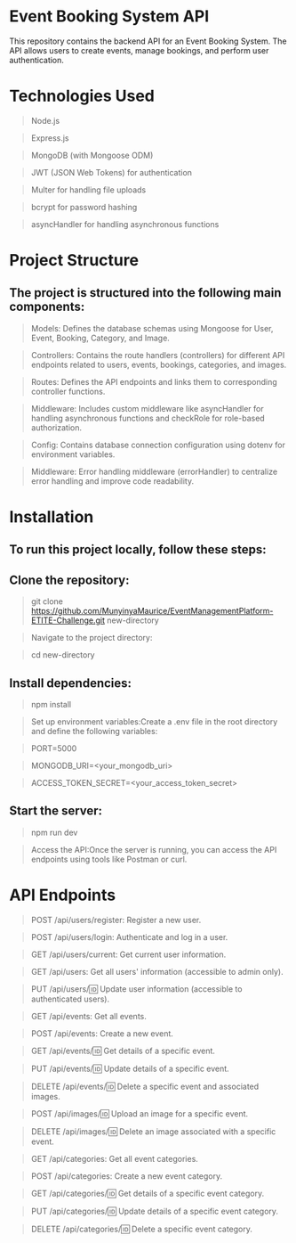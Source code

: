 # Event Booking System API
This repository contains the backend API for an Event Booking System. The API allows users to create events, manage bookings, and perform user authentication.

# Technologies Used
> Node.js

> Express.js

> MongoDB (with Mongoose ODM)

> JWT (JSON Web Tokens) for authentication

> Multer for handling file uploads

> bcrypt for password hashing

> asyncHandler for handling asynchronous functions

# Project Structure

## The project is structured into the following main components:

> Models: Defines the database schemas using Mongoose for User, Event, Booking, Category, and Image.

> Controllers: Contains the route handlers (controllers) for different API endpoints related to users, events, bookings, categories, and images.

> Routes: Defines the API endpoints and links them to corresponding controller functions.

> Middleware: Includes custom middleware like asyncHandler for handling asynchronous functions and checkRole for role-based authorization.

> Config: Contains database connection configuration using dotenv for environment variables.

> Middleware: Error handling middleware (errorHandler) to centralize error handling and improve code readability.

# Installation
## To run this project locally, follow these steps:

## Clone the repository:
> git clone https://github.com/MunyinyaMaurice/EventManagementPlatform-ETITE-Challenge.git new-directory

> Navigate to the project directory:

> cd new-directory
## Install dependencies:

> npm install

> Set up environment variables:Create a .env file in the root directory and define the following variables:

> PORT=5000

> MONGODB_URI=<your_mongodb_uri>

> ACCESS_TOKEN_SECRET=<your_access_token_secret>
## Start the server:

> npm run dev

> Access the API:Once the server is running, you can access the API endpoints using tools like Postman or curl.

# API Endpoints

> POST /api/users/register: Register a new user.

> POST /api/users/login: Authenticate and log in a user.

> GET /api/users/current: Get current user information.

> GET /api/users: Get all users' information (accessible to admin only).

> PUT /api/users/:id: Update user information (accessible to authenticated users).

> GET /api/events: Get all events.

> POST /api/events: Create a new event.

> GET /api/events/:id: Get details of a specific event.

> PUT /api/events/:id: Update details of a specific event.

> DELETE /api/events/:id: Delete a specific event and associated images.

> POST /api/images/:id: Upload an image for a specific event.

> DELETE /api/images/:id: Delete an image associated with a specific event.

> GET /api/categories: Get all event categories.

> POST /api/categories: Create a new event category.

> GET /api/categories/:id: Get details of a specific event category.

> PUT /api/categories/:id: Update details of a specific event category.

> DELETE /api/categories/:id: Delete a specific event category.
